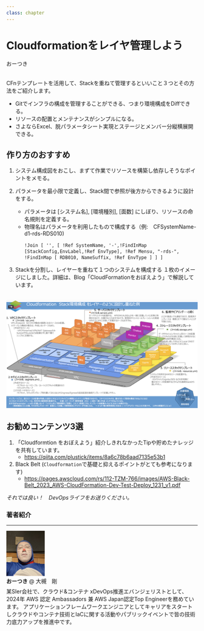 ```yaml
---
class: chapter
---
```


# Cloudformationをレイヤ管理しよう

<div class="flush-right">
おーつき
</div>

<br>

CFnテンプレートを活用して、Stackを重ねて管理するといいこと３つとその方法をご紹介します。

* Gitでインフラの構成を管理することができる、つまり環境構成をDiffできる。
* リソースの配置とメンテナンスがシンプルになる。
* さよならExcel、脱パラメータシート実現とステージとメンバー分縦横展開できる。

## 作り方のおすすめ
1. システム構成図をおこし、まずて作業でリソースを構築し依存しそうなポイントをメモる。

1. パラメータを最小限で定義し、Stack間で参照が後方からできるように設計をする。
    - パラメータは [システム名], [環境種別], [面数] にしぼり、リソースの命名規則を定義する。
    - 物理名はパラメータを利用したもので構成する（例:　CFSystemName-d1-rds-RDS010)
        ```
        !Join [ '', [ !Ref SystemName, '-',!FindInMap [StackConfig,EnvLabel,!Ref EnvType], !Ref Mensu, "-rds-", !FindInMap [ RDB010, NameSuffix, !Ref EnvType ] ] ]
        ```    
1. Stackを分割し、レイヤーを重ねて１つのシステムを構成する
１枚のイメージにしました。詳細は、Blog「CloudFormationをおぼえよう」で解説しています。

<br>
<img src="images/chap-otsukit-cfn/cfn-recommendstack2025.png" >


## お勧めコンテンツ3選
1. 「Cloudformtion をおぼえよう」紹介しきれなかったTipや貯めたナレッジを共有しています。
    - https://qiita.com/plustick/items/8a6c78b6aad7135e53b1
1. Black Belt (`Cloudformation`で基礎と抑えるポイントがとても参考になります)
    - https://pages.awscloud.com/rs/112-TZM-766/images/AWS-Black-Belt_2023_AWS-CloudFormation-Dev-Test-Deploy_1231_v1.pdf

*それでは良い！　DevOpsライフをお送りください。*<br>

### 著者紹介
---

<div class="author-profile">
    <img src="images/otsukit.png" width="20%">
    <div>
            <b>おーつき</b>
            @ 大槻　剛
    </div>
</div>
<p style="margin-top: 0.5em; margin-bottom: 2em;">
某SIer会社で、クラウド&コンテナ xDevOps推進エバンジェリストとして、2024年 AWS 認定 Ambassadors 兼 AWS Japan認定Top Engineerを務めています。
アプリケーションフレームワークエンジニアとしてキャリアをスタートしクラウドやコンテナ技術とIaCに関する活動やパブリックイベントで皆の技術力底力アップを推進中です。
</p>